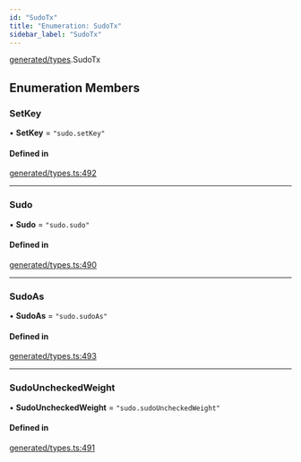 ```yaml
---
id: "SudoTx"
title: "Enumeration: SudoTx"
sidebar_label: "SudoTx"
---
```


[generated/types](../../../../modules/Generated/Types/Types.md).SudoTx

## Enumeration Members

### SetKey

• **SetKey** = ``"sudo.setKey"``

#### Defined in

[generated/types.ts:492](https://github.com/PolymeshAssociation/polymesh-sdk/blob/31fdce23/src/generated/types.ts#L492)

___

### Sudo

• **Sudo** = ``"sudo.sudo"``

#### Defined in

[generated/types.ts:490](https://github.com/PolymeshAssociation/polymesh-sdk/blob/31fdce23/src/generated/types.ts#L490)

___

### SudoAs

• **SudoAs** = ``"sudo.sudoAs"``

#### Defined in

[generated/types.ts:493](https://github.com/PolymeshAssociation/polymesh-sdk/blob/31fdce23/src/generated/types.ts#L493)

___

### SudoUncheckedWeight

• **SudoUncheckedWeight** = ``"sudo.sudoUncheckedWeight"``

#### Defined in

[generated/types.ts:491](https://github.com/PolymeshAssociation/polymesh-sdk/blob/31fdce23/src/generated/types.ts#L491)
